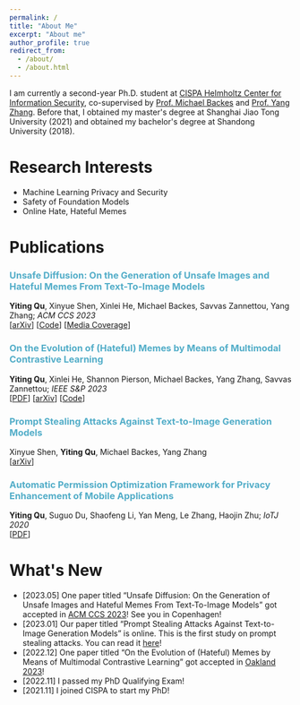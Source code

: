 ```yaml
---
permalink: /
title: "About Me"
excerpt: "About me"
author_profile: true
redirect_from: 
  - /about/
  - /about.html
---
```

I am currently a second-year Ph.D. student at [CISPA Helmholtz Center for Information Security](https://cispa.de/en), co-supervised by [Prof. Michael Backes](https://cispa.de/en/about/director-page) and [Prof. Yang Zhang](https://yangzhangalmo.github.io/). Before that, I obtained my master's degree at Shanghai Jiao Tong University (2021) and obtained my bachelor's degree at Shandong University (2018).

Research Interests
======
- Machine Learning Privacy and Security
- Safety of Foundation Models
- Online Hate, Hateful Memes

Publications
======
### <span style="color:#52ADC8">Unsafe Diffusion: On the Generation of Unsafe Images and Hateful Memes From Text-To-Image Models</span>
**Yiting Qu**, Xinyue Shen, Xinlei He, Michael Backes, Savvas Zannettou, Yang Zhang; *ACM CCS 2023* \
[[arXiv](https://arxiv.org/abs/2305.13873)]
[[Code](https://github.com/YitingQu/unsafe-diffusion)]
[[Media Coverage](https://montrealethics.ai/on-the-generation-of-unsafe-images-and-hateful-memes-from-text-to-image-models/)]

### <span style="color:#52ADC8">On the Evolution of (Hateful) Memes by Means of Multimodal Contrastive Learning</span>
**Yiting Qu**, Xinlei He, Shannon Pierson, Michael Backes, Yang Zhang, Savvas Zannettou; *IEEE S&P 2023* \
[[PDF](https://www.computer.org/csdl/proceedings-article/sp/2023/933600b348/1Js0DSpXQD6)]
[[arXiv](https://arxiv.org/abs/2212.06573)]
[[Code](https://github.com/YitingQu/meme-evolution)]

### <span style="color:#52ADC8">Prompt Stealing Attacks Against Text-to-Image Generation Models</span>
Xinyue Shen, **Yiting Qu**, Michael Backes, Yang Zhang \
[[arXiv](https://arxiv.org/abs/2212.06573)]
  
### <span style="color:#52ADC8">Automatic Permission Optimization Framework for Privacy Enhancement of Mobile Applications</span>
**Yiting Qu**, Suguo Du, Shaofeng Li, Yan Meng, Le Zhang, Haojin Zhu; *IoTJ 2020* \
[[PDF](https://ieeexplore.ieee.org/abstract/document/9270036)]

What's New
======
- [2023.05] One paper titled “Unsafe Diffusion: On the Generation of Unsafe Images and Hateful Memes From Text-To-Image Models” got accepted in [ACM CCS 2023](https://www.sigsac.org/ccs/CCS2023/)! See you in Copenhagen!
- [2023.01] Our paper titled “Prompt Stealing Attacks Against Text-to-Image Generation Models” is online. This is the first study on prompt stealing attacks. You can read it [here](https://arxiv.org/abs/2302.09923)!
- [2022.12] One paper titled “On the Evolution of (Hateful) Memes by Means of Multimodal Contrastive Learning” got accepted in [Oakland 2023](https://www.ieee-security.org/TC/SP2023/)!
- [2022.11] I passed my PhD Qualifying Exam!
- [2021.11] I joined CISPA to start my PhD!

